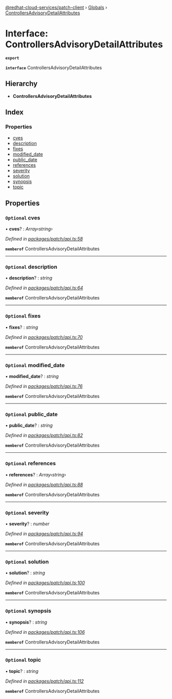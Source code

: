 [@redhat-cloud-services/patch-client](../README.md) › [Globals](../globals.md) › [ControllersAdvisoryDetailAttributes](controllersadvisorydetailattributes.md)

# Interface: ControllersAdvisoryDetailAttributes

**`export`** 

**`interface`** ControllersAdvisoryDetailAttributes

## Hierarchy

* **ControllersAdvisoryDetailAttributes**

## Index

### Properties

* [cves](controllersadvisorydetailattributes.md#optional-cves)
* [description](controllersadvisorydetailattributes.md#optional-description)
* [fixes](controllersadvisorydetailattributes.md#optional-fixes)
* [modified_date](controllersadvisorydetailattributes.md#optional-modified_date)
* [public_date](controllersadvisorydetailattributes.md#optional-public_date)
* [references](controllersadvisorydetailattributes.md#optional-references)
* [severity](controllersadvisorydetailattributes.md#optional-severity)
* [solution](controllersadvisorydetailattributes.md#optional-solution)
* [synopsis](controllersadvisorydetailattributes.md#optional-synopsis)
* [topic](controllersadvisorydetailattributes.md#optional-topic)

## Properties

### `Optional` cves

• **cves**? : *Array‹string›*

*Defined in [packages/patch/api.ts:58](https://github.com/RedHatInsights/javascript-clients/blob/7cb8a69/packages/patch/api.ts#L58)*

**`memberof`** ControllersAdvisoryDetailAttributes

___

### `Optional` description

• **description**? : *string*

*Defined in [packages/patch/api.ts:64](https://github.com/RedHatInsights/javascript-clients/blob/7cb8a69/packages/patch/api.ts#L64)*

**`memberof`** ControllersAdvisoryDetailAttributes

___

### `Optional` fixes

• **fixes**? : *string*

*Defined in [packages/patch/api.ts:70](https://github.com/RedHatInsights/javascript-clients/blob/7cb8a69/packages/patch/api.ts#L70)*

**`memberof`** ControllersAdvisoryDetailAttributes

___

### `Optional` modified_date

• **modified_date**? : *string*

*Defined in [packages/patch/api.ts:76](https://github.com/RedHatInsights/javascript-clients/blob/7cb8a69/packages/patch/api.ts#L76)*

**`memberof`** ControllersAdvisoryDetailAttributes

___

### `Optional` public_date

• **public_date**? : *string*

*Defined in [packages/patch/api.ts:82](https://github.com/RedHatInsights/javascript-clients/blob/7cb8a69/packages/patch/api.ts#L82)*

**`memberof`** ControllersAdvisoryDetailAttributes

___

### `Optional` references

• **references**? : *Array‹string›*

*Defined in [packages/patch/api.ts:88](https://github.com/RedHatInsights/javascript-clients/blob/7cb8a69/packages/patch/api.ts#L88)*

**`memberof`** ControllersAdvisoryDetailAttributes

___

### `Optional` severity

• **severity**? : *number*

*Defined in [packages/patch/api.ts:94](https://github.com/RedHatInsights/javascript-clients/blob/7cb8a69/packages/patch/api.ts#L94)*

**`memberof`** ControllersAdvisoryDetailAttributes

___

### `Optional` solution

• **solution**? : *string*

*Defined in [packages/patch/api.ts:100](https://github.com/RedHatInsights/javascript-clients/blob/7cb8a69/packages/patch/api.ts#L100)*

**`memberof`** ControllersAdvisoryDetailAttributes

___

### `Optional` synopsis

• **synopsis**? : *string*

*Defined in [packages/patch/api.ts:106](https://github.com/RedHatInsights/javascript-clients/blob/7cb8a69/packages/patch/api.ts#L106)*

**`memberof`** ControllersAdvisoryDetailAttributes

___

### `Optional` topic

• **topic**? : *string*

*Defined in [packages/patch/api.ts:112](https://github.com/RedHatInsights/javascript-clients/blob/7cb8a69/packages/patch/api.ts#L112)*

**`memberof`** ControllersAdvisoryDetailAttributes
